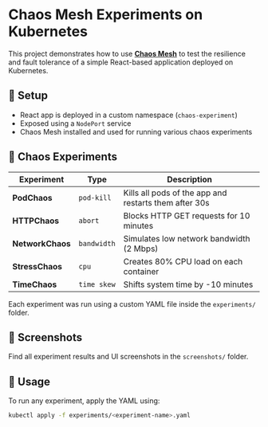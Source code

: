 # Chaos Mesh Experiments on Kubernetes

This project demonstrates how to use **[Chaos Mesh](https://chaos-mesh.org/)** to test the resilience and fault tolerance of a simple React-based application deployed on Kubernetes.

## 🔧 Setup

- React app is deployed in a custom namespace (`chaos-experiment`)
- Exposed using a `NodePort` service
- Chaos Mesh installed and used for running various chaos experiments

## 🧪 Chaos Experiments

| Experiment     | Type         | Description |
|----------------|--------------|-------------|
| **PodChaos**   | `pod-kill`   | Kills all pods of the app and restarts them after 30s |
| **HTTPChaos**  | `abort`      | Blocks HTTP GET requests for 10 minutes |
| **NetworkChaos** | `bandwidth` | Simulates low network bandwidth (2 Mbps) |
| **StressChaos** | `cpu`        | Creates 80% CPU load on each container |
| **TimeChaos**  | `time skew`  | Shifts system time by -10 minutes |

Each experiment was run using a custom YAML file inside the `experiments/` folder.

## 📸 Screenshots

Find all experiment results and UI screenshots in the `screenshots/` folder.

## 🚀 Usage

To run any experiment, apply the YAML using:

```bash
kubectl apply -f experiments/<experiment-name>.yaml
